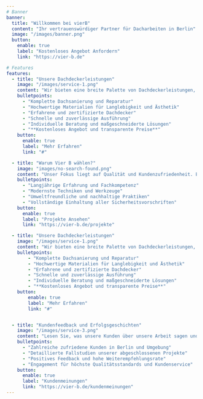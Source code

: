 ```yaml
---
# Banner
banner:
  title: "Willkommen bei vierB"
  content: "Ihr vertrauenswürdiger Partner für Dacharbeiten in Berlin"
  image: "/images/banner.png"
  button:
    enable: true
    label: "Kostenloses Angebot Anfordern"
    link: "https://vier-b.de"

# Features
features:
  - title: "Unsere Dachdeckerleistungen"
    image: "/images/service-1.png"
    content: "Wir bieten eine breite Palette von Dachdeckerleistungen, um alle Bedürfnisse zu erfüllen. Von Reparaturen bis hin zu Neubauten – wir decken alles ab."
    bulletpoints:
      - "Komplette Dachsanierung und Reparatur"
      - "Hochwertige Materialien für Langlebigkeit und Ästhetik"
      - "Erfahrene und zertifizierte Dachdecker"
      - "Schnelle und zuverlässige Ausführung"
      - "Individuelle Beratung und maßgeschneiderte Lösungen"
      - "**Kostenloses Angebot und transparente Preise**"
    button:
      enable: true
      label: "Mehr Erfahren"
      link: "#"

  - title: "Warum Vier B wählen?"
    image: "images/no-search-found.png"
    content: "Unser Fokus liegt auf Qualität und Kundenzufriedenheit. Entdecken Sie, warum wir die beste Wahl für Ihr Dachprojekt in Berlin sind."
    bulletpoints:
      - "Langjährige Erfahrung und Fachkompetenz"
      - "Modernste Techniken und Werkzeuge"
      - "Umweltfreundliche und nachhaltige Praktiken"
      - "Vollständige Einhaltung aller Sicherheitsvorschriften"
    button:
      enable: true
      label: "Projekte Ansehen"
      link: "https://vier-b.de/projekte"

  - title: "Unsere Dachdeckerleistungen"
    image: "/images/service-1.png"
    content: "Wir bieten eine breite Palette von Dachdeckerleistungen, um alle Bedürfnisse zu erfüllen. Von Reparaturen bis hin zu Neubauten – wir decken alles ab."
    bulletpoints:
        - "Komplette Dachsanierung und Reparatur"
        - "Hochwertige Materialien für Langlebigkeit und Ästhetik"
        - "Erfahrene und zertifizierte Dachdecker"
        - "Schnelle und zuverlässige Ausführung"
        - "Individuelle Beratung und maßgeschneiderte Lösungen"
        - "**Kostenloses Angebot und transparente Preise**"
    button:
        enable: true
        label: "Mehr Erfahren"
        link: "#"


  - title: "Kundenfeedback und Erfolgsgeschichten"
    image: "/images/service-3.png"
    content: "Lesen Sie, was unsere Kunden über unsere Arbeit sagen und wie wir ihre Dachprojekte erfolgreich umgesetzt haben."
    bulletpoints:
      - "Zahlreiche zufriedene Kunden in Berlin und Umgebung"
      - "Detaillierte Fallstudien unserer abgeschlossenen Projekte"
      - "Positives Feedback und hohe Weiterempfehlungsrate"
      - "Engagement für höchste Qualitätsstandards und Kundenservice"
    button:
      enable: true
      label: "Kundenmeinungen"
      link: "https://vier-b.de/kundenmeinungen"
---
```

